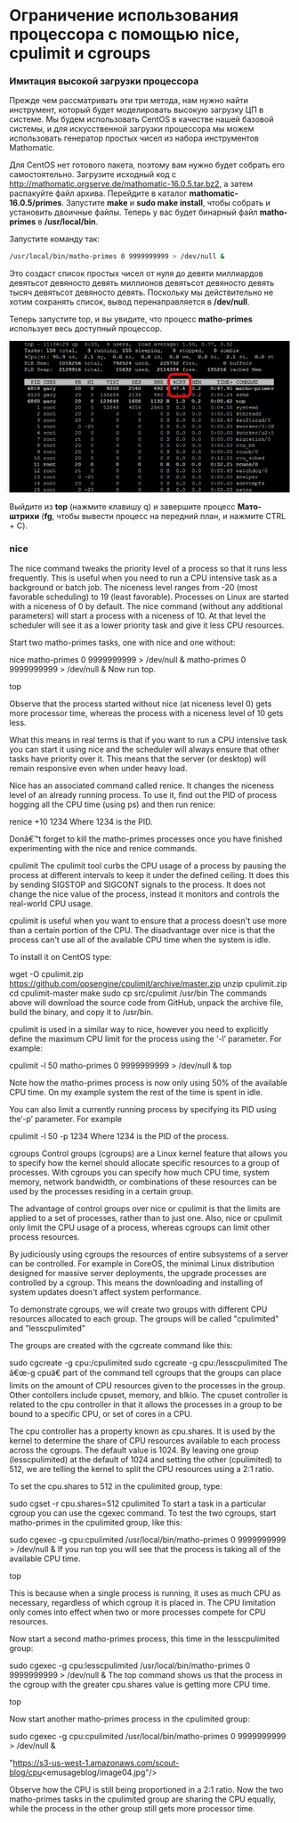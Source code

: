 # Ограничение использования процессора с помощью nice, cpulimit и cgroups

### Имитация высокой загрузки процессора

Прежде чем рассматривать эти три метода, нам нужно найти инструмент, который будет моделировать высокую загрузку ЦП в системе. Мы будем использовать CentOS в качестве нашей базовой системы, и для искусственной загрузки процессора мы можем использовать генератор простых чисел из набора инструментов Mathomatic.

Для CentOS нет готового пакета, поэтому вам нужно будет собрать его самостоятельно. Загрузите исходный код с http://mathomatic.orgserve.de/mathomatic-16.0.5.tar.bz2, а затем распакуйте файл архива. Перейдите в каталог **mathomatic-16.0.5/primes**. Запустите **make** и **sudo make install**, чтобы собрать и установить двоичные файлы. Теперь у вас будет бинарный файл **matho-primes** в **/usr/local/bin**.

Запустите команду так:

```bash
/usr/local/bin/matho-primes 0 9999999999 > /dev/null &
```

Это создаст список простых чисел от нуля до девяти миллиардов девятьсот девяносто девять миллионов девятьсот девяносто девять тысяч девятьсот девяносто девять. Поскольку мы действительно не хотим сохранять список, вывод перенаправляется в **/dev/null**.

Теперь запустите top, и вы увидите, что процесс **matho-primes** использует весь доступный процессор.

![](/images/YDXs9CYWSHi0tDZReHFI)

Выйдите из **top** (нажмите клавишу q) и завершите процесс **Мато-штрихи** (**fg**, чтобы вывести процесс на передний план, и нажмите CTRL + C).

### nice

The nice command tweaks the priority level of a process so that it runs less frequently. This is useful when you need to run a CPU intensive task as a background or batch job. The niceness level ranges from -20 (most favorable scheduling) to 19 (least favorable). Processes on Linux are started with a niceness of 0 by default. The nice command (without any additional parameters) will start a process with a niceness of 10. At that level the scheduler will see it as a lower priority task and give it less CPU resources.

Start two matho-primes tasks, one with nice and one without:

nice matho-primes 0 9999999999 > /dev/null &
matho-primes 0 9999999999 > /dev/null &
Now run top.

top

Observe that the process started without nice (at niceness level 0) gets more processor time, whereas the process with a niceness level of 10 gets less.

What this means in real terms is that if you want to run a CPU intensive task you can start it using nice and the scheduler will always ensure that other tasks have priority over it. This means that the server (or desktop) will remain responsive even when under heavy load.

Nice has an associated command called renice. It changes the niceness level of an already running process. To use it, find out the PID of process hogging all the CPU time (using ps) and then run renice:

renice +10 1234
Where 1234 is the PID.

Donâ€™t forget to kill the matho-primes processes once you have finished experimenting with the nice and renice commands.

cpulimit
The cpulimit tool curbs the CPU usage of a process by pausing the process at different intervals to keep it under the defined ceiling. It does this by sending SIGSTOP and SIGCONT signals to the process. It does not change the nice value of the process, instead it monitors and controls the real-world CPU usage.

cpulimit is useful when you want to ensure that a process doesn't use more than a certain portion of the CPU. The disadvantage over nice is that the process can't use all of the available CPU time when the system is idle.

To install it on CentOS type:

wget -O cpulimit.zip https://github.com/opsengine/cpulimit/archive/master.zip
unzip cpulimit.zip
cd cpulimit-master
make
sudo cp src/cpulimit /usr/bin
The commands above will download the source code from GitHub, unpack the archive file, build the binary, and copy it to /usr/bin.

cpulimit is used in a similar way to nice, however you need to explicitly define the maximum CPU limit for the process using the ‘-l’ parameter. For example:

cpulimit -l 50 matho-primes 0 9999999999 > /dev/null &
top

Note how the matho-primes process is now only using 50% of the available CPU time. On my example system the rest of the time is spent in idle.

You can also limit a currently running process by specifying its PID using the‘-p’  parameter. For example

cpulimit -l 50 -p 1234
Where 1234 is the PID of the process.

cgroups
Control groups (cgroups) are a Linux kernel feature that allows you to specify how the kernel should allocate specific resources to a group of processes. With cgroups you can specify how much CPU time, system memory, network bandwidth, or combinations of these resources can be used by the processes residing in a certain group.

The advantage of control groups over nice or cpulimit is that the limits are applied to a set of processes, rather than to just one. Also, nice or cpulimit only limit the CPU usage of a process, whereas cgroups can limit other process resources.

By judiciously using cgroups the resources of entire subsystems of a server can be controlled. For example in CoreOS, the minimal Linux distribution designed for massive server deployments, the upgrade processes are controlled by a cgroup. This means the downloading and installing of system updates doesn't affect system performance.

To demonstrate cgroups, we will create two groups with different CPU resources allocated to each group. The groups will be called "cpulimited" and "lesscpulimited"

The groups are created with the cgcreate command like this:

sudo cgcreate -g cpu:/cpulimited
sudo cgcreate -g cpu:/lesscpulimited
The â€œ-g cpuâ€ part of the command tell cgroups that the groups can place limits on the amount of CPU resources given to the processes in the group. Other contollers include cpuset, memory, and blkio. The cpuset controller is related to the cpu controller in that it allows the processes in a group to be bound to a specific CPU, or set of cores in a CPU.

The cpu controller has a property known as cpu.shares. It is used by the kernel to determine the share of CPU resources available to each process across the cgroups. The default value is 1024. By leaving one group (lesscpulimited) at the default of 1024 and setting the other (cpulimited) to 512, we are telling the kernel to split the CPU resources using a 2:1 ratio.

To set the cpu.shares to 512 in the cpulimited group, type:

sudo cgset -r cpu.shares=512 cpulimited
To start a task in a particular cgroup you can use the cgexec command. To test the two cgroups, start matho-primes in the cpulimited group, like this:

sudo cgexec -g cpu:cpulimited /usr/local/bin/matho-primes 0 9999999999 > /dev/null &
If you run top you will see that the process is taking all of the available CPU time.

top

This is because when a single process is running, it uses as much CPU as necessary, regardless of which cgroup it is placed in. The CPU limitation only comes into effect when two or more processes compete for CPU resources.

Now start a second matho-primes process, this time in the lesscpulimited group:

sudo cgexec -g cpu:lesscpulimited /usr/local/bin/matho-primes 0 9999999999 > /dev/null &
The top command shows us that the process in the cgroup with the greater cpu.shares value is getting more CPU time.

top

Now start another matho-primes process in the cpulimited group:

sudo cgexec -g cpu:cpulimited /usr/local/bin/matho-primes 0 9999999999 > /dev/null &

"https://s3-us-west-1.amazonaws.com/scout-blog/cpu<emusageblog/image04.jpg"/>

Observe how the CPU is still being proportioned in a 2:1 ratio. Now the two matho-primes tasks in the cpulimited group are sharing the CPU equally, while the process in the other group still gets more processor time.